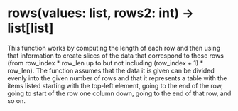 # rows(values: list, rows2: int) -> list\[list\]

This function works by computing the length of each row and then using that information to create slices of the data
that correspond to those rows (from row_index * row_len up to but not including (row_index + 1) * row_len). The function
assumes that the data it is given can be divided evenly into the given number of rows and that it represents a table
with the items listed starting with the top-left element, going to the end of the row, going to start of the row one
column down, going to the end of that row, and so on.

